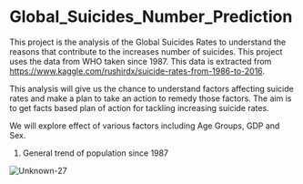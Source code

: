 # Global_Suicides_Number_Prediction

This project is the analysis of the Global Suicides Rates to understand the reasons that contribute to the increases number of suicides. This project uses the data from WHO taken since 1987. This data is extracted from https://www.kaggle.com/rushirdx/suicide-rates-from-1986-to-2016.

This analysis will give us the chance to understand factors affecting suicide rates and make a plan to take an action to remedy those factors. The aim is to get facts based plan of action for tackling increasing suicide rates.

We will explore effect of various factors including Age Groups, GDP and Sex.

1. General trend of population since 1987

![Unknown-27](https://user-images.githubusercontent.com/31748299/126115561-59f0ce62-22ab-40b2-8a73-088ab2bdbe78.png)

